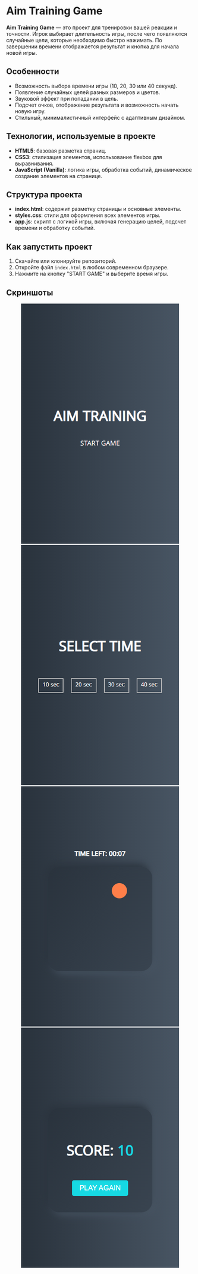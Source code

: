 # Aim Training Game

**Aim Training Game** — это проект для тренировки вашей реакции и точности. Игрок выбирает длительность игры, после чего появляются случайные цели, которые необходимо быстро нажимать. По завершении времени отображается результат и кнопка для начала новой игры.

## Особенности

- Возможность выбора времени игры (10, 20, 30 или 40 секунд).
- Появление случайных целей разных размеров и цветов.
- Звуковой эффект при попадании в цель.
- Подсчет очков, отображение результата и возможность начать новую игру.
- Стильный, минималистичный интерфейс с адаптивным дизайном.

## Технологии, используемые в проекте

- **HTML5**: базовая разметка страниц.
- **CSS3**: стилизация элементов, использование flexbox для выравнивания.
- **JavaScript (Vanilla)**: логика игры, обработка событий, динамическое создание элементов на странице.

## Структура проекта

- **index.html**: содержит разметку страницы и основные элементы.
- **styles.css**: стили для оформления всех элементов игры.
- **app.js**: скрипт с логикой игры, включая генерацию целей, подсчет времени и обработку событий.

## Как запустить проект

1. Скачайте или клонируйте репозиторий.
2. Откройте файл `index.html` в любом современном браузере.
3. Нажмите на кнопку "START GAME" и выберите время игры.

## Скриншоты

<div align="center">
  <img src="screen1.png" alt="Скриншот сайта 1" />
   <img src="screen2.png" alt="Скриншот сайта 2" />
   <img src="screen3.png" alt="Скриншот сайта 3" />
   <img src="screen4.png" alt="Скриншот сайта 4" />
</div>







